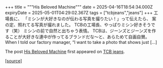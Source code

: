 +++
title = """His Beloved Machine"""
date = 2025-04-16T18:54:34.000Z
expiryDate = 2025-05-01T04:29:02.367Z
tags = ["tcbjeans","jeans"]
+++
工場長に、 「ミシンが大好きなのが伝わる写真を撮りたい！」って伝えたら、 案の定、照れてる写真が撮れました。 TCBの工場長、やっぱりミシン好きそうです（笑） ミシンの前で自然と出ちゃう表情。 TCBは、ジーンズとジーンズを作ることが大好きな連中が作ってるブランドだな〜と、あらためて自画自賛。 When I told our factory manager, “I want to take a photo that shows just \[…\]

The post [His Beloved Machine](http://tcbjeans.com/2025/04/17/52075) first appeared on [TCB jeans](http://tcbjeans.com).

[[source]](http://tcbjeans.com/2025/04/17/52075)
